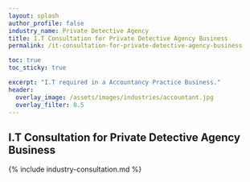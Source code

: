 ```yaml
---
layout: splash 
author_profile: false 
industry_name: Private Detective Agency
title: I.T Consultation for Private Detective Agency Business
permalink: /it-consultation-for-private-detective-agency-business

toc: true
toc_sticky: true

excerpt: "I.T required in a Accountancy Practice Business."
header:
  overlay_image: /assets/images/industries/accountant.jpg
  overlay_filter: 0.5 
---
```


## I.T Consultation for Private Detective Agency Business

{% include industry-consultation.md %}
